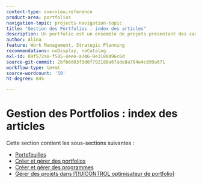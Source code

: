 ```yaml
---
content-type: overview;reference
product-area: portfolios
navigation-topic: projects-navigation-topic
title: "Gestion des Portfolios : index des articles"
description: Un portfolio est un ensemble de projets présentant des caractéristiques communes. Pour plus d’informations sur la gestion de portfolio, reportez-vous aux sections suivantes.
author: Alina
feature: Work Management, Strategic Planning
recommendations: noDisplay, noCatalog
exl-id: 89f572a8-f585-4eee-a346-9e3188496c6d
source-git-commit: 2bfb6d03f3d0f792180a67ade8a704e4c899a671
workflow-type: tm+mt
source-wordcount: '50'
ht-degree: 84%

---
```


# Gestion des Portfolios : index des articles

Cette section contient les sous-sections suivantes :

* [Portefeuilles](../../manage-work/portfolios/portfolios-overview/portfolio-overview-1.md)
* [Créer et gérer des portfolios](../../manage-work/portfolios/create-and-manage-portfolios/create-and-manage-portfolios.md)
* [Créer et gérer des programmes](../../manage-work/portfolios/create-and-manage-programs/create-and-manage-programs.md)
* [Gérer des projets dans l’[!UICONTROL optimisateur de portfolio]](../../manage-work/portfolios/portfolio-optimizer/manage-projects-in-portfolio-optimizer.md)
